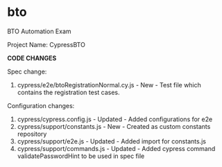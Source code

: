 # bto
BTO Automation Exam

Project Name: CypressBTO

**CODE CHANGES**

Spec change: 
  1. cypress/e2e/btoRegistrationNormal.cy.js - New - Test file which contains the registration test cases. 

Configuration changes:
  1. cypress/cypress.config.js - Updated - Added configurations for e2e
  2. cypress/support/constants.js - New - Created as custom constants repository
  3. cypress/support/e2e.js - Updated - Added import for constants.js
  4. cypress/support/commands.js - Updated - Added cypress command validatePasswordHint to be used in spec file
